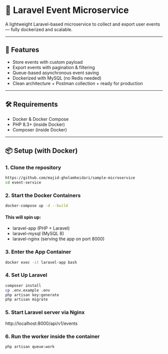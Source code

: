 # 🎯 Laravel Event Microservice

A lightweight Laravel-based microservice to collect and export user events — fully dockerized and scalable.

---

## 🚀 Features

- Store events with custom payload
- Export events with pagination & filtering
- Queue-based asynchronous event saving
- Dockerized with MySQL (no Redis needed)
- Clean architecture + Postman collection + ready for production

---

## 🛠 Requirements

- Docker & Docker Compose
- PHP 8.3+ (inside Docker)
- Composer (inside Docker)

---

## 📦 Setup (with Docker)

### 1. Clone the repository

```bash
https://github.com/majid-gholamheidari/sample-microservice
cd event-service
```

### 2. Start the Docker Containers
```bash
docker-compose up -d --build
```

#### This will spin up:
- laravel-app (PHP + Laravel)
- laravel-mysql (MySQL 8)
- laravel-nginx (serving the app on port 8000)

### 3. Enter the App Container
```bash
docker exec -it laravel-app bash
```

### 4. Set Up Laravel
```bash
composer install
cp .env.example .env
php artisan key:generate
php artisan migrate
```

### 5. Start Laravel server via Nginx
http://localhost:8000/api/v1/events

### 6. Run the worker inside the container
```bash
php artisan queue:work
```


